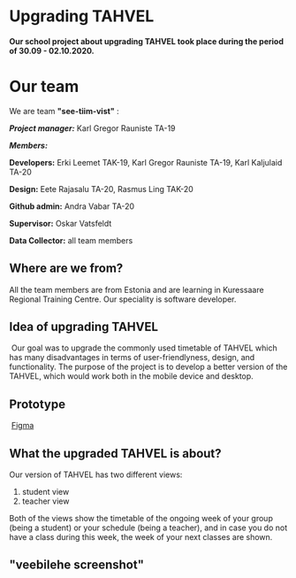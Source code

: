 # Upgrading TAHVEL
#### Our school project about upgrading TAHVEL took place during the period of 30.09 - 02.10.2020.
# Our team

We are team **"see-tiim-vist"** :  

**_Project manager:_**    Karl Gregor Rauniste TA-19  

**_Members:_**   

**Developers:** Erki Leemet TAK-19, Karl Gregor Rauniste TA-19, Karl Kaljulaid TA-20

**Design:** Eete Rajasalu TA-20, Rasmus Ling TAK-20

**Github admin:** Andra Vabar TA-20  

**Supervisor:** Oskar Vatsfeldt

**Data Collector:** all team members  

## Where are we from?
All the team members are from Estonia and are learning in Kuressaare Regional Training Centre.
Our speciality is software developer.
​

## Idea of upgrading TAHVEL
​
Our goal was to upgrade the commonly used timetable of TAHVEL which has many disadvantages in terms of user-friendlyness, design, and functionality. The purpose of the project is to develop a better version of the TAHVEL, which would work both in the mobile device and desktop.

## Prototype
​
[Figma](https://www.figma.com/file/NFHuAEc0CIifLXgy5Ux3En/tahvel2.0?node-id=0%3A1)
​
## What the upgraded TAHVEL is about?
Our version of TAHVEL has two different views:
1. student view
2. teacher view

Both of the views show the timetable of the ongoing week of your group (being a student) or your schedule (being a teacher), and in case you do not have a class during this week, the week of your next classes are shown.

## "veebilehe screenshot"

